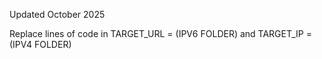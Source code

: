 Updated October 2025

Replace lines of code in TARGET_URL = (IPV6 FOLDER) and TARGET_IP = (IPV4 FOLDER)
